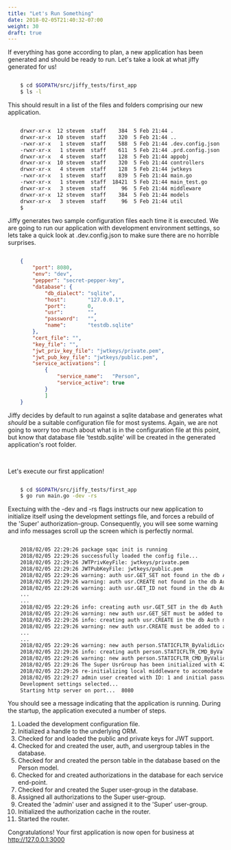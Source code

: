 ```yaml
---
title: "Let's Run Something"
date: 2018-02-05T21:40:32-07:00
weight: 30
draft: true
---
```


If everything has gone according to plan, a new application has been generated and should be ready to run. Let's take a look at what jiffy generated for us!

```bash

    $ cd $GOPATH/src/jiffy_tests/first_app
    $ ls -l

```

This should result in a list of the files and folders comprising our new application.

```bash

    drwxr-xr-x  12 stevem  staff    384  5 Feb 21:44 .
    drwxr-xr-x  10 stevem  staff    320  5 Feb 21:44 ..
    -rwxr-xr-x   1 stevem  staff    588  5 Feb 21:44 .dev.config.json
    -rwxr-xr-x   1 stevem  staff    611  5 Feb 21:44 .prd.config.json
    drwxr-xr-x   4 stevem  staff    128  5 Feb 21:44 appobj
    drwxr-xr-x  10 stevem  staff    320  5 Feb 21:44 controllers
    drwxr-xr-x   4 stevem  staff    128  5 Feb 21:44 jwtkeys
    -rwxr-xr-x   1 stevem  staff    839  5 Feb 21:44 main.go
    -rwxr-xr-x   1 stevem  staff  18421  5 Feb 21:44 main_test.go
    drwxr-xr-x   3 stevem  staff     96  5 Feb 21:44 middleware
    drwxr-xr-x  12 stevem  staff    384  5 Feb 21:44 models
    drwxr-xr-x   3 stevem  staff     96  5 Feb 21:44 util
    $

```

Jiffy generates two sample configuration files each time it is executed.  We are going to run our application with development environment settings, so lets take a quick look at .dev.config.json to make sure there are no horrible surprises.

```json

    {
        "port": 8080,    
        "env": "dev",     
        "pepper": "secret-pepper-key",  
        "database": {
            "db_dialect": "sqlite",
            "host":       "127.0.0.1",
		    "port":       0,
		    "usr":        "",
		    "password":   "",
		    "name":       "testdb.sqlite"
        },
        "cert_file": "",
        "key_file": "",
        "jwt_priv_key_file": "jwtkeys/private.pem",
        "jwt_pub_key_file": "jwtkeys/public.pem",
        "service_activations": [
            {
                "service_name":   "Person",
                "service_active": true
            }
            ]
    }

```

Jiffy decides by default to run against a sqlite database and generates what *should* be a suitable configuration file for most systems.  Again, we are not going to worry too much about what is in the configuration file at this point, but know that database file 'testdb.sqlite' will be created in the generated application's root folder.

<br/>

Let's execute our first application!

```bash

    $ cd $GOPATH/src/jiffy_tests/first_app
    $ go run main.go -dev -rs

```

Exectuing with the -dev and -rs flags instructs our new application to initialize itself using the development settings file, and forces a rebuild of the 'Super' authorization-group.  Consequently, you will see some warning and info messages scroll up the screen which is perfectly normal.  

```bash

    2018/02/05 22:29:26 package sqac init is running
    2018/02/05 22:29:26 successfully loaded the config file...
    2018/02/05 22:29:26 JWTPrivKeyFile: jwtkeys/private.pem
    2018/02/05 22:29:26 JWTPubKeyFile: jwtkeys/public.pem
    2018/02/05 22:29:26 warning: auth usr.GET_SET not found in the db Auth master data
    2018/02/05 22:29:26 warning: auth usr.CREATE not found in the db Auth master data
    2018/02/05 22:29:26 warning: auth usr.GET_ID not found in the db Auth master data
    ...
    ...
    2018/02/05 22:29:26 info: creating auth usr.GET_SET in the db Auth master data
    2018/02/05 22:29:26 warning: new auth usr.GET_SET must be added to at least one group
    2018/02/05 22:29:26 info: creating auth usr.CREATE in the db Auth master data
    2018/02/05 22:29:26 warning: new auth usr.CREATE must be added to at least one group
    ...
    ...
    2018/02/05 22:29:26 warning: new auth person.STATICFLTR_ByValidLicense must be added to at least one group
    2018/02/05 22:29:26 info: creating auth person.STATICFLTR_CMD_ByValidLicense in the db Auth master data
    2018/02/05 22:29:26 warning: new auth person.STATICFLTR_CMD_ByValidLicense must be added to at least one group
    2018/02/05 22:29:26 The Super UsrGroup has been initialized with 42 Auth objects.
    2018/02/05 22:29:26 re-initializing local middleware to accomodate Super group changes.
    2018/02/05 22:29:27 admin user created with ID: 1 and initial password of initpass
    Development settings selected...
    Starting http server on port...  8080

```

You should see a message indicating that the application is running.  During the startup, the application executed a number of steps.

1. Loaded the development configuration file.
1. Initialized a handle to the underlying ORM.
1. Checked for and loaded the public and private keys for JWT support.
1. Checked for and created the user, auth, and usergroup tables in the database.
1. Checked for and created the person table in the database based on the Person model.
1. Checked for and created authorizations in the database for each service end-point.
1. Checked for and created the Super user-group in the database.
1. Assigned all authorizations to the Super user-group.
1. Created the 'admin' user and assigned it to the 'Super' user-group.
1. Initialized the authorization cache in the router.
1. Started the router.

Congratulations!  Your first application is now open for business at http://127.0.0.1:3000 


 